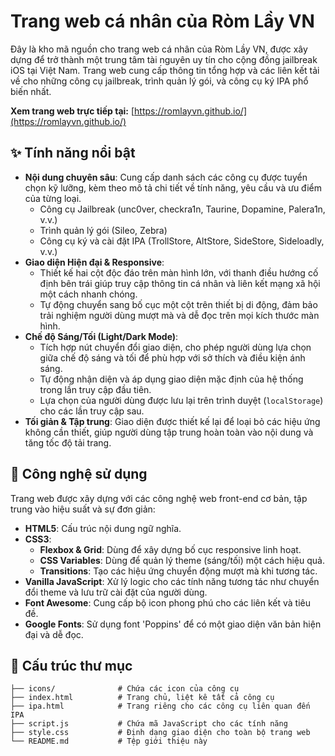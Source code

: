 # Trang web cá nhân của Ròm Lầy VN

Đây là kho mã nguồn cho trang web cá nhân của Ròm Lầy VN, được xây dựng để trở thành một trung tâm tài nguyên uy tín cho cộng đồng jailbreak iOS tại Việt Nam. Trang web cung cấp thông tin tổng hợp và các liên kết tải về cho những công cụ jailbreak, trình quản lý gói, và công cụ ký IPA phổ biến nhất.

**Xem trang web trực tiếp tại:** [https://romlayvn.github.io/](https://romlayvn.github.io/)

## ✨ Tính năng nổi bật

*   **Nội dung chuyên sâu**: Cung cấp danh sách các công cụ được tuyển chọn kỹ lưỡng, kèm theo mô tả chi tiết về tính năng, yêu cầu và ưu điểm của từng loại.
    *   Công cụ Jailbreak (unc0ver, checkra1n, Taurine, Dopamine, Palera1n, v.v.)
    *   Trình quản lý gói (Sileo, Zebra)
    *   Công cụ ký và cài đặt IPA (TrollStore, AltStore, SideStore, Sideloadly, v.v.)
*   **Giao diện Hiện đại & Responsive**:
    *   Thiết kế hai cột độc đáo trên màn hình lớn, với thanh điều hướng cố định bên trái giúp truy cập thông tin cá nhân và liên kết mạng xã hội một cách nhanh chóng.
    *   Tự động chuyển sang bố cục một cột trên thiết bị di động, đảm bảo trải nghiệm người dùng mượt mà và dễ đọc trên mọi kích thước màn hình.
*   **Chế độ Sáng/Tối (Light/Dark Mode)**:
    *   Tích hợp nút chuyển đổi giao diện, cho phép người dùng lựa chọn giữa chế độ sáng và tối để phù hợp với sở thích và điều kiện ánh sáng.
    *   Tự động nhận diện và áp dụng giao diện mặc định của hệ thống trong lần truy cập đầu tiên.
    *   Lựa chọn của người dùng được lưu lại trên trình duyệt (`localStorage`) cho các lần truy cập sau.
*   **Tối giản & Tập trung**: Giao diện được thiết kế lại để loại bỏ các hiệu ứng không cần thiết, giúp người dùng tập trung hoàn toàn vào nội dung và tăng tốc độ tải trang.

## 🚀 Công nghệ sử dụng

Trang web được xây dựng với các công nghệ web front-end cơ bản, tập trung vào hiệu suất và sự đơn giản:

*   **HTML5**: Cấu trúc nội dung ngữ nghĩa.
*   **CSS3**:
    *   **Flexbox & Grid**: Dùng để xây dựng bố cục responsive linh hoạt.
    *   **CSS Variables**: Dùng để quản lý theme (sáng/tối) một cách hiệu quả.
    *   **Transitions**: Tạo các hiệu ứng chuyển động mượt mà khi tương tác.
*   **Vanilla JavaScript**: Xử lý logic cho các tính năng tương tác như chuyển đổi theme và lưu trữ cài đặt của người dùng.
*   **Font Awesome**: Cung cấp bộ icon phong phú cho các liên kết và tiêu đề.
*   **Google Fonts**: Sử dụng font 'Poppins' để có một giao diện văn bản hiện đại và dễ đọc.

## 📂 Cấu trúc thư mục

```
├── icons/              # Chứa các icon của công cụ
├── index.html          # Trang chủ, liệt kê tất cả công cụ
├── ipa.html            # Trang riêng cho các công cụ liên quan đến IPA
├── script.js           # Chứa mã JavaScript cho các tính năng
├── style.css           # Định dạng giao diện cho toàn bộ trang web
└── README.md           # Tệp giới thiệu này
```